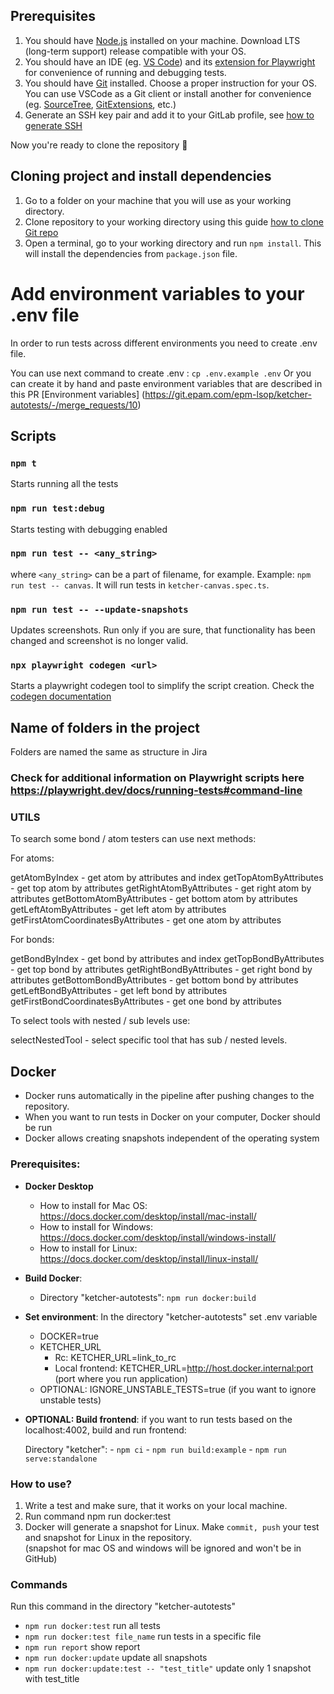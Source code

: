 ## Prerequisites

1. You should have [Node.js](https://nodejs.org/en/download/) installed on your machine. Download LTS (long-term support) release compatible with your OS.
2. You should have an IDE (eg. [VS Code](https://code.visualstudio.com/)) and its [extension for Playwright](https://marketplace.visualstudio.com/items?itemName=ms-playwright.playwright) for convenience of running and debugging tests.
3. You should have [Git](https://git-scm.com/book/en/v2/Getting-Started-Installing-Git) installed. Choose a proper instruction for your OS. You can use VSCode as a Git client or install another for convenience (eg. [SourceTree](https://www.sourcetreeapp.com/), [GitExtensions](http://gitextensions.github.io/), etc.)
4. Generate an SSH key pair and add it to your GitLab profile, see [how to generate SSH](https://git.epam.com/help/user/ssh.md)

Now you're ready to clone the repository :tada:

## Cloning project and install dependencies

1. Go to a folder on your machine that you will use as your working directory.
2. Clone repository to your working directory using this guide [how to clone Git repo](https://docs.gitlab.com/ee/user/project/repository/#clone-and-open-in-visual-studio-code)
3. Open a terminal, go to your working directory and run `npm install`. This will install the dependencies from `package.json` file.

# Add environment variables to your .env file

In order to run tests across different environments you need to create .env file.

You can use next command to create .env : `cp .env.example .env`
Or you can create it by hand and paste environment variables that are described in this PR [Environment variables] (https://git.epam.com/epm-lsop/ketcher-autotests/-/merge_requests/10)

## Scripts

### `npm t`

Starts running all the tests

### `npm run test:debug`

Starts testing with debugging enabled

### `npm run test -- <any_string>`

where `<any_string>` can be a part of filename, for example. Example: `npm run test -- canvas`. It will run tests in `ketcher-canvas.spec.ts`.

### `npm run test -- --update-snapshots`

Updates screenshots. Run only if you are sure, that functionality has been changed and screenshot is no longer valid.

### `npx playwright codegen <url>`

Starts a playwright codegen tool to simplify the script creation. Check the [codegen documentation](https://playwright.dev/docs/codegen-intro)

## Name of folders in the project

Folders are named the same as structure in Jira

### Check for additional information on Playwright scripts here https://playwright.dev/docs/running-tests#command-line

### UTILS

To search some bond / atom testers can use next methods:

For atoms:

getAtomByIndex - get atom by attributes and index
getTopAtomByAttributes - get top atom by attributes
getRightAtomByAttributes - get right atom by attributes
getBottomAtomByAttributes - get bottom atom by attributes
getLeftAtomByAttributes - get left atom by attributes
getFirstAtomCoordinatesByAttributes - get one atom by attributes

For bonds:

getBondByIndex - get bond by attributes and index
getTopBondByAttributes - get top bond by attributes
getRightBondByAttributes - get right bond by attributes
getBottomBondByAttributes - get bottom bond by attributes
getLeftBondByAttributes - get left bond by attributes
getFirstBondCoordinatesByAttributes - get one bond by attributes

To select tools with nested / sub levels use:

selectNestedTool - select specific tool that has sub / nested levels.

## Docker

- Docker runs automatically in the pipeline after pushing changes to the repository.
- When you want to run tests in Docker on your computer, Docker should be run
- Docker allows creating snapshots independent of the operating system

### Prerequisites:

- **Docker Desktop**
  - How to install for Mac OS: https://docs.docker.com/desktop/install/mac-install/
  - How to install for Windows: https://docs.docker.com/desktop/install/windows-install/
  - How to install for Linux: https://docs.docker.com/desktop/install/linux-install/
- **Build Docker**:
  - Directory "ketcher-autotests": `npm run docker:build`
- **Set environment**:
  In the directory "ketcher-autotests" set .env variable
  - DOCKER=true
  - KETCHER_URL
    - Rc: KETCHER_URL=link_to_rc
    - Local frontend: KETCHER_URL=http://host.docker.internal:port (port where you run application)
  - OPTIONAL: IGNORE_UNSTABLE_TESTS=true (if you want to ignore unstable tests)
- **OPTIONAL: Build frontend**:
  if you want to run tests based on the localhost:4002, build and run frontend:

  Directory "ketcher": - `npm ci` - `npm run build:example` - `npm run serve:standalone`

### How to use?

1. Write a test and make sure, that it works on your local machine.
2. Run command npm run docker:test
3. Docker will generate a snapshot for Linux. Make `commit, push` your test and snapshot for Linux in the repository.  
   (snapshot for mac OS and windows will be ignored and won't be in GitHub)

### Commands

Run this command in the directory "ketcher-autotests"

- `npm run docker:test` run all tests
- `npm run docker:test file_name` run tests in a specific file
- `npm run report` show report
- `npm run docker:update` update all snapshots
- `npm run docker:update:test -- "test_title"` update only 1 snapshot with test_title

